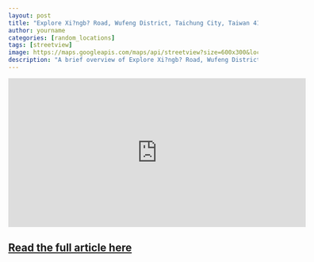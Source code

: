 ```yaml
---
layout: post
title: "Explore Xi?ngb? Road, Wufeng District, Taichung City, Taiwan 413"
author: yourname
categories: [random_locations]
tags: [streetview]
image: https://maps.googleapis.com/maps/api/streetview?size=600x300&location=24.0278204,120.7550569&key=AIzaSyCyMtwXYk9B13Tiqh4ikTwxEaMDv3H-ARw
description: "A brief overview of Explore Xi?ngb? Road, Wufeng District, Taichung City, Taiwan 413."
---
```


<iframe
    width="600"
    height="300"
    src="https://www.google.com/maps/embed/v1/streetview?key=AIzaSyCyMtwXYk9B13Tiqh4ikTwxEaMDv3H-ARw&location=24.0278204,120.7550569"
    frameborder="0"
    style="border:0"
    allowfullscreen>
</iframe>

## [Read the full article here](https://www.google.com/maps/@24.0278204,120.7550569,14z?hl=en)